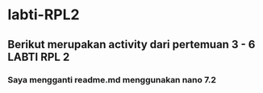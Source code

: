 # labti-RPL2
## Berikut merupakan activity dari pertemuan 3 - 6 LABTI RPL 2
### Saya mengganti readme.md menggunakan nano 7.2
